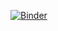 [![Binder](https://mybinder.org/badge_logo.svg)](https://mybinder.org/v2/gh/hchapman/sagedays-cython-tutorial/master?filepath=Cython%20demo.ipynb)
